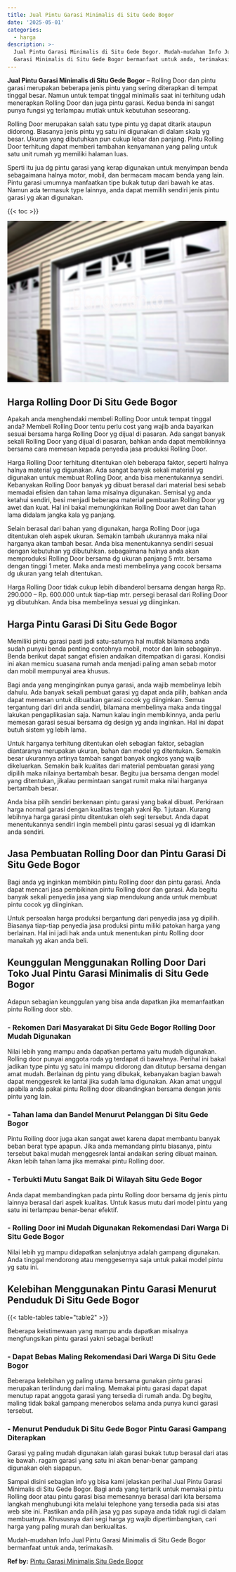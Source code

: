 ```yaml
---
title: Jual Pintu Garasi Minimalis di Situ Gede Bogor
date: '2025-05-01'
categories:
  - harga
description: >-
  Jual Pintu Garasi Minimalis di Situ Gede Bogor. Mudah-mudahan Info Jual Pintu
  Garasi Minimalis di Situ Gede Bogor bermanfaat untuk anda, terimakasih....
---
```


**Jual Pintu Garasi Minimalis di Situ Gede Bogor** – Rolling Door dan pintu garasi merupakan beberapa jenis pintu yang sering diterapkan di tempat tinggal besar. Namun untuk tempat tinggal minimalis saat ini terhitung udah menerapkan Rolling Door dan juga pintu garasi. Kedua benda ini sangat punya fungsi yg terlampau mutlak untuk kebutuhan seseorang.

Rolling Door merupakan salah satu type pintu yg dapat ditarik ataupun didorong. Biasanya jenis pintu yg satu ini digunakan di dalam skala yg besar. Ukuran yang dibutuhkan pun cukup lebar dan panjang. Pintu Rolling Door terhitung dapat memberi tambahan kenyamanan yang paling untuk satu unit rumah yg memiliki halaman luas.

Sperti itu jua dg pintu garasi yang kerap digunakan untuk menyimpan benda sebagaimana halnya motor, mobil, dan bermacam macam benda yang lain. Pintu garasi umumnya manfaatkan tipe bukak tutup dari bawah ke atas. Namun ada termasuk type lainnya, anda dapat memilih sendiri jenis pintu garasi yg akan digunakan.

{{< toc >}}

![Jual Pintu Garasi Minimalis di Situ Gede Bogor](/images/pintu-garasi-42.png)

## Harga Rolling Door Di Situ Gede Bogor

Apakah anda menghendaki membeli Rolling Door untuk tempat tinggal anda? Membeli Rolling Door tentu perlu cost yang wajib anda bayarkan sesuai bersama harga Rolling Door yg dijual di pasaran. Ada sangat banyak sekali Rolling Door yang dijual di pasaran, bahkan anda dapat membikinnya bersama cara memesan kepada penyedia jasa produksi Rolling Door.

Harga Rolling Door terhitung ditentukan oleh beberapa faktor, seperti halnya halnya material yg digunakan. Ada sangat banyak sekali material yg digunakan untuk membuat Rolling Door, anda bisa menentukannya sendiri. Kebanyakan Rolling Door banyak yg dibuat berasal dari material besi sebab memadai efisien dan tahan lama misalnya digunakan. Semisal yg anda ketahui sendiri, besi menjadi beberapa material pembuatan Rolling Door yg awet dan kuat. Hal ini bakal memungkinkan Rolling Door awet dan tahan lama didalam jangka kala yg panjang.

Selain berasal dari bahan yang digunakan, harga Rolling Door juga ditentukan oleh aspek ukuran. Semakin tambah ukurannya maka nilai harganya akan tambah besar. Anda bisa menentukannya sendiri sesuai dengan kebutuhan yg dibutuhkan. sebagaimana halnya anda akan memproduksi Rolling Door bersama dg ukuran panjang 5 mtr. bersama dengan tinggi 1 meter. Maka anda mesti membelinya yang cocok bersama dg ukuran yang telah ditentukan.

Harga Rolling Door tidak cukup lebih dibanderol bersama dengan harga Rp. 290.000 – Rp. 600.000 untuk tiap-tiap mtr. persegi berasal dari Rolling Door yg dibutuhkan. Anda bisa membelinya sesuai yg diinginkan.

## Harga Pintu Garasi Di Situ Gede Bogor

Memiliki pintu garasi pasti jadi satu-satunya hal mutlak bilamana anda sudah punyai benda penting contohnya mobil, motor dan lain sebagainya. Benda berikut dapat sangat efisien andaikan ditempatkan di garasi. Kondisi ini akan memicu suasana rumah anda menjadi paling aman sebab motor dan mobil mempunyai area khusus.

Bagi anda yang menginginkan punya garasi, anda wajib membelinya lebih dahulu. Ada banyak sekali pembuat garasi yg dapat anda pilih, bahkan anda dapat memesan untuk dibuatkan garasi cocok yg diinginkan. Semua tergantung dari diri anda sendiri, bilamana membelinya maka anda tinggal lakukan pengaplikasian saja. Namun kalau ingin membikinnya, anda perlu memesan garasi sesuai bersama dg design yg anda inginkan. Hal ini dapat butuh sistem yg lebih lama.

Untuk harganya terhitung ditentukan oleh sebagian faktor, sebagian diantaranya merupakan ukuran, bahan dan model yg ditentukan. Semakin besar ukurannya artinya tambah sangat banyak ongkos yang wajib dikeluarkan. Semakin baik kualitas dari material pembuatan garasi yang dipilih maka nilainya bertambah besar. Begitu jua bersama dengan model yang ditentukan, jikalau permintaan sangat rumit maka nilai harganya bertambah besar.

Anda bisa pilih sendiri berkenaan pintu garasi yang bakal dibuat. Perkiraan harga normal garasi dengan kualitas tengah yakni Rp. 1 jutaan. Kurang lebihnya harga garasi pintu ditentukan oleh segi tersebut. Anda dapat menentukannya sendiri ingin membeli pintu garasi sesuai yg di idamkan anda sendiri.

## Jasa Pembuatan Rolling Door dan Pintu Garasi Di Situ Gede Bogor

Bagi anda yg inginkan membikin pintu Rolling door dan pintu garasi. Anda dapat mencari jasa pembikinan pintu Rolling door dan garasi. Ada begitu banyak sekali penyedia jasa yang siap mendukung anda untuk membuat pintu cocok yg diinginkan.

Untuk persoalan harga produksi bergantung dari penyedia jasa yg dipilih. Biasanya tiap-tiap penyedia jasa produksi pintu miliki patokan harga yang berlainan. Hal ini jadi hak anda untuk menentukan pintu Rolling door manakah yg akan anda beli.

## Keunggulan Menggunakan Rolling Door Dari Toko Jual Pintu Garasi Minimalis di Situ Gede Bogor

Adapun sebagian keunggulan yang bisa anda dapatkan jika memanfaatkan pintu Rolling door sbb.

### \- Rekomen Dari Masyarakat Di Situ Gede Bogor Rolling Door Mudah Digunakan

Nilai lebih yang mampu anda dapatkan pertama yaitu mudah digunakan. Rolling door punyai anggota roda yg terdapat di bawahnya. Perihal ini bakal jadikan type pintu yg satu ini mampu didorong dan ditutup bersama dengan amat mudah. Berlainan dg pintu yang dibukak, kebanyakan bagian bawah dapat menggesrek ke lantai jika sudah lama digunakan. Akan amat unggul apabila anda pakai pintu Rolling door dibandingkan bersama dengan jenis pintu yang lain.

### \- Tahan lama dan Bandel Menurut Pelanggan Di Situ Gede Bogor

Pintu Rolling door juga akan sangat awet karena dapat membantu banyak beban berat type apapun. Jika anda memandang pintu biasanya, pintu tersebut bakal mudah menggesrek lantai andaikan sering dibuat mainan. Akan lebih tahan lama jika memakai pintu Rolling door.

### \- Terbukti Mutu Sangat Baik Di Wilayah Situ Gede Bogor

Anda dapat membandingkan pada pintu Rolling door bersama dg jenis pintu lainnya berasal dari aspek kualitas. Untuk kasus mutu dari model pintu yang satu ini terlampau benar-benar efektif.

### \- Rolling Door ini Mudah Digunakan Rekomendasi Dari Warga Di Situ Gede Bogor

Nilai lebih yg mampu didapatkan selanjutnya adalah gampang digunakan. Anda tinggal mendorong atau menggesernya saja untuk pakai model pintu yg satu ini.

## Kelebihan Menggunakan Pintu Garasi Menurut Penduduk Di Situ Gede Bogor

{{< table-tables table="table2" >}}

Beberapa keistimewaan yang mampu anda dapatkan misalnya mengfungsikan pintu garasi yakni sebagai berikut!

### \- Dapat Bebas Maling Rekomendasi Dari Warga Di Situ Gede Bogor

Beberapa kelebihan yg paling utama bersama gunakan pintu garasi merupakan terlindung dari maling. Memakai pintu garasi dapat dapat menutup rapat anggota garasi yang tersedia di rumah anda. Dg begitu, maling tidak bakal gampang menerobos selama anda punya kunci garasi tersebut.

### \- Menurut Penduduk Di Situ Gede Bogor Pintu Garasi Gampang Diterapkan

Garasi yg paling mudah digunakan ialah garasi bukak tutup berasal dari atas ke bawah. ragam garasi yang satu ini akan benar-benar gampang digunakan oleh siapapun.

Sampai disini sebagian info yg bisa kami jelaskan perihal Jual Pintu Garasi Minimalis di Situ Gede Bogor. Bagi anda yang tertarik untuk memakai pintu Rolling door atau pintu garasi bisa memesannya berasal dari kita bersama langkah menghubungi kita melalui telephone yang tersedia pada sisi atas web site ini. Pastikan anda pilih jasa yg pas supaya anda tidak rugi di dalam membuatnya. Khususnya dari segi harga yg wajib dipertimbangkan, cari harga yang paling murah dan berkualitas.

Mudah-mudahan Info Jual Pintu Garasi Minimalis di Situ Gede Bogor bermanfaat untuk anda, terimakasih.

**Ref by:** [Pintu Garasi Minimalis Situ Gede Bogor](https://id.wikipedia.org/wiki/Pintu)
